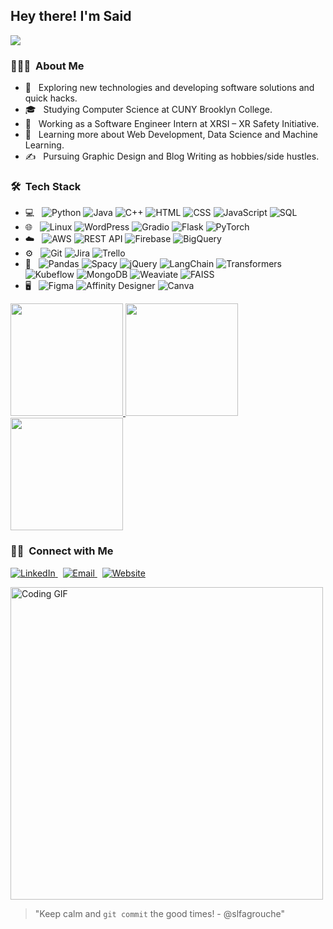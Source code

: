 
<h2> Hey there! I'm Said</h2>

![](https://komarev.com/ghpvc/?username=slfagrouche&color=d43080&style=for-the-badge&label=PROFILE+HITS)

<h3> 👨🏻‍💻 &nbsp;About Me </h3>

- 🤔 &nbsp; Exploring new technologies and developing software solutions and quick hacks.
- 🎓 &nbsp; Studying Computer Science at CUNY Brooklyn College.
- 💼 &nbsp; Working as a Software Engineer Intern at XRSI – XR Safety Initiative.
- 🌱 &nbsp; Learning more about Web Development, Data Science and Machine Learning.
- ✍️ &nbsp; Pursuing Graphic Design and Blog Writing as hobbies/side hustles.

<h3> 🛠 &nbsp;Tech Stack</h3>

- 💻 &nbsp;
  ![Python](https://img.shields.io/badge/-Python-333333?style=flat&logo=python)
  ![Java](https://img.shields.io/badge/-Java-333333?style=flat&logo=Java&logoColor=007396)
  ![C++](https://img.shields.io/badge/-C++-333333?style=flat&logo=Cplusplus&logoColor=00599C)
  ![HTML](https://img.shields.io/badge/-HTML-333333?style=flat&logo=HTML5)
  ![CSS](https://img.shields.io/badge/-CSS-333333?style=flat&logo=CSS3&logoColor=1572B6)
  ![JavaScript](https://img.shields.io/badge/-JavaScript-333333?style=flat&logo=javascript)
  ![SQL](https://img.shields.io/badge/-SQL-333333?style=flat&logo=postgresql)
- 🌐 &nbsp;
  ![Linux](https://img.shields.io/badge/-Linux-333333?style=flat&logo=linux)
  ![WordPress](https://img.shields.io/badge/-WordPress-333333?style=flat&logo=wordpress)
  ![Gradio](https://img.shields.io/badge/-Gradio-333333?style=flat&logo=gradio)
  ![Flask](https://img.shields.io/badge/-Flask-333333?style=flat&logo=flask)
  ![PyTorch](https://img.shields.io/badge/-PyTorch-333333?style=flat&logo=pytorch)
- ☁️ &nbsp;
  ![AWS](https://img.shields.io/badge/-AWS-333333?style=flat&logo=amazon-aws)
  ![REST API](https://img.shields.io/badge/-REST_API-333333?style=flat&logo=rest)
  ![Firebase](https://img.shields.io/badge/-Firebase-333333?style=flat&logo=firebase)
  ![BigQuery](https://img.shields.io/badge/-BigQuery-333333?style=flat&logo=google-cloud)
- ⚙️ &nbsp;
  ![Git](https://img.shields.io/badge/-Git-333333?style=flat&logo=git)
  ![Jira](https://img.shields.io/badge/-Jira-333333?style=flat&logo=jira)
  ![Trello](https://img.shields.io/badge/-Trello-333333?style=flat&logo=trello)
- 🔧 &nbsp;
  ![Pandas](https://img.shields.io/badge/-Pandas-333333?style=flat&logo=pandas)
  ![Spacy](https://img.shields.io/badge/-Spacy-333333?style=flat&logo=spacy)
  ![jQuery](https://img.shields.io/badge/-jQuery-333333?style=flat&logo=jquery)
  ![LangChain](https://img.shields.io/badge/-LangChain-333333?style=flat&logo=langchain)
  ![Transformers](https://img.shields.io/badge/-Transformers-333333?style=flat&logo=transformers)
  ![Kubeflow](https://img.shields.io/badge/-Kubeflow-333333?style=flat&logo=kubeflow)
  ![MongoDB](https://img.shields.io/badge/-MongoDB-333333?style=flat&logo=mongodb)
  ![Weaviate](https://img.shields.io/badge/-Weaviate-333333?style=flat&logo=weaviate)
  ![FAISS](https://img.shields.io/badge/-FAISS-333333?style=flat&logo=faiss)
- 🖥 &nbsp;
  ![Figma](https://img.shields.io/badge/-Figma-333333?style=flat&logo=figma)
  ![Affinity Designer](https://img.shields.io/badge/-Affinity_Designer-333333?style=flat&logo=affinity-designer)
  ![Canva](https://img.shields.io/badge/-Canva-333333?style=flat&logo=canva)

<a href="https://github.com/slfagrouche">
  <img height="180em" src="https://github-readme-stats.vercel.app/api?username=slfagrouche&theme=radical&show_icons=true" />
  <img height="180em" src="https://github-readme-stats.vercel.app/api/top-langs/?username=slfagrouche&theme=radical&layout=compact" />
  <img height="180em" src="https://github-readme-streak-stats.herokuapp.com/?user=slfagrouche&theme=radical&layout=compact" />
</a>

<h3> 🤝🏻 &nbsp;Connect with Me </h3>

<p>
  <a href="https://www.linkedin.com/in/saidlfagrouche/">
    <img alt="LinkedIn" src="https://img.shields.io/badge/LinkedIn-Said%20Lfagrouche-blue?style=flat-square&logo=linkedin">
  </a>
  &nbsp;
  <a href="mailto:saidlfagrouche@gmail.com">
    <img alt="Email" src="https://img.shields.io/badge/Email-saidlfagrouche@gmail.com-red?style=flat-square&logo=gmail">
  </a>
  &nbsp;
  <a href="https://www.saidlfagrouche.com/">
    <img alt="Website" src="https://img.shields.io/badge/Website-saidlfagrouche.com-green?style=flat-square&logo=google-chrome">
  </a>
</p>

<img src="https://user-images.githubusercontent.com/55389276/140866485-8fb1c876-9a8f-4d6a-98dc-08c4981eaf70.gif" width="500" alt="Coding GIF">

> "Keep calm and `git commit` the good times! - @slfagrouche"
